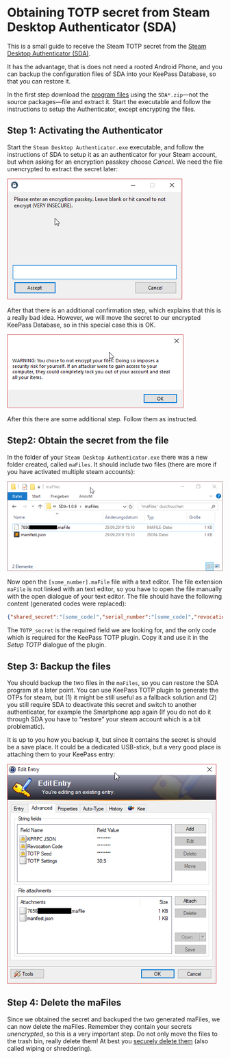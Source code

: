 # Obtaining TOTP secret from Steam Desktop Authenticator (SDA)

This is a small guide to receive the Steam TOTP secret from the [Steam Desktop Authenticator (SDA)](https://github.com/Jessecar96/SteamDesktopAuthenticator).

It has the advantage, that is does not need a rooted Android Phone, and you can backup the configuration files of SDA into your KeePass Database, so that you can restore it.

In the first step download the [program files](https://github.com/Jessecar96/SteamDesktopAuthenticator/releases) using the `SDA*.zip`—not the source packages—file and extract it. Start the executable and follow the instructions to setup the Authenticator, except encrypting the files.

## Step 1: Activating the Authenticator

Start the `Steam Desktop Authenticator.exe` executable, and follow the instructions of SDA to setup it as an authenticator for your Steam account, but when asking for an encryption passkey choose *Cancel*. We need the file unencrypted to extract the secret later:

![step4-encrypt-decition](images\step4-encrypt-decition.png)

After that there is an additional confirmation step, which explains that this is a really bad idea. However, we will move the secret to our encrypted KeePass Database, so in this special case this is OK.

![step5-encrypt-confirmation](images\step5-encrypt-confirmation.png)

After this there are some additional step. Follow them as instructed.



## Step2: Obtain the secret from the file

In the folder of your `Steam Desktop Authenticator.exe` there was a new folder created, called `maFiles`. It should include two files (there are more if you have activated multiple steam accounts):

![maFiles](images\maFiles.png)

Now open the `[some_number].maFile`  file with a text editor. The file extension `maFile` is not linked with an text editor, so you have to open the file manually with the open dialogue of your text editor. The file should have the following content (generated codes were replaced):

```json
{"shared_secret":"[some_code]","serial_number":"[some_code]","revocation_code":"[some_code]","uri":"otpauth://totp/Steam:[your_Steam_login]?secret=[TOTP_secret]&issuer=Steam","server_time":1569762545,"account_name":"[your_Steam_login]","token_gid":"1429bb44bf725072","identity_secret":"[some_code]","secret_1":"[some_code]","status":1,"device_id":"android:[some_code]","fully_enrolled":true,"Session":{"SessionID":"[some_code]","SteamLogin":"[some_code]","SteamLoginSecure":"[some_code]","WebCookie":"[some_code]","OAuthToken":"[some_code]","SteamID":[some_code]}}
```

The `TOTP_secret` is the required field we are looking for, and the only code which is required for the KeePass TOTP plugin. Copy it and use it in the *Setup TOTP* dialogue of the plugin.



## Step 3: Backup the files

You should backup the two files in the `maFiles`, so you can restore the SDA program at a later point. You can use KeePass TOTP plugin to generate the OTPs for steam, but (1) it might be still useful as a fallback solution and (2) you still require SDA to deactivate this secret and switch to another authenticator, for example the Smartphone app again (If you do not do it through SDA you have to “restore” your steam account which is a bit problematic).

It is up to you how you backup it, but since it contains the secret is should be a save place. It could be a dedicated USB-stick, but a very good place is attaching them to your KeePass entry:

![keepass-attachments](images\keepass-attachments.png)



## Step 4: Delete the maFiles

Since we obtained the secret and backuped the two generated maFiles, we can now delete the maFiles. Remember they contain your secrets *unencrypted*, so this is a very important step. Do not only move the files to the trash bin, really delete them! At best you [securely delete them](https://www.howtogeek.com/72130/learn-how-to-securely-delete-files-in-windows/) (also called wiping or shreddering).